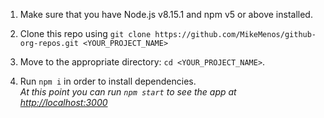 1. Make sure that you have Node.js v8.15.1 and npm v5 or above installed.

2. Clone this repo using ```git clone https://github.com/MikeMenos/github-org-repos.git <YOUR_PROJECT_NAME>```

3. Move to the appropriate directory: ```cd <YOUR_PROJECT_NAME>```.

4. Run `npm i`  in order to install dependencies. <br>
*At this point you can run `npm start` to see the app at [http://localhost:3000](http://localhost:3000)*
